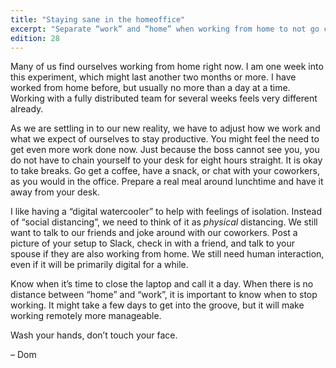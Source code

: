 ```yaml
---
title: "Staying sane in the homeoffice"
excerpt: "Separate “work” and “home” when working from home to not go crazy during quarantine."
edition: 28
---
```

Many of us find ourselves working from home right now. I am one week into this experiment, which might last another two months or more. I have worked from home before, but usually no more than a day at a time. Working with a fully distributed team for several weeks feels very different already.

As we are settling in to our new reality, we have to adjust how we work and what we expect of ourselves to stay productive. You might feel the need to get even more work done now. Just because the boss cannot see you, you do not have to chain yourself to your desk for eight hours straight. It is okay to take breaks. Go get a coffee, have a snack, or chat with your coworkers, as you would in the office. Prepare a real meal around lunchtime and have it away from your desk.

I like having a “digital watercooler” to help with feelings of isolation. Instead of “social distancing”, we need to think of it as _physical_ distancing. We still want to talk to our friends and joke around with our coworkers. Post a picture of your setup to Slack, check in with a friend, and talk to your spouse if they are also working from home. We still need human interaction, even if it will be primarily digital for a while.

Know when it’s time to close the laptop and call it a day. When there is no distance between “home” and “work”, it is important to know when to stop working. It might take a few days to get into the groove, but it will make working remotely more manageable.

Wash your hands, don’t touch your face.

– Dom